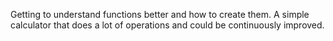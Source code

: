 Getting to understand functions better and how to create them. A simple calculator that does a lot of operations and could be continuously improved.
